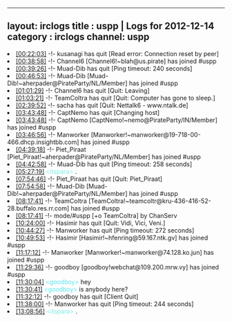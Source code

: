 
---
layout: irclogs
title : uspp | Logs for 2012-12-14
category : irclogs
channel: uspp
---
<li class="logitem"><a href="#00:22:03" name="00:22:03" class="time">[00:22:03]</a> -!- <span class="quit">kusanagi</span> has quit [Read error: Connection reset by peer] </li>
<li class="logitem"><a href="#00:38:58" name="00:38:58" class="time">[00:38:58]</a> -!- <span class="join">Channel6</span> [Channel6!~blah@us.pirate] has joined #uspp </li>
<li class="logitem"><a href="#00:39:26" name="00:39:26" class="time">[00:39:26]</a> -!- <span class="quit">Muad-Dib</span> has quit [Ping timeout: 240 seconds] </li>
<li class="logitem"><a href="#00:46:53" name="00:46:53" class="time">[00:46:53]</a> -!- <span class="join">Muad-Dib</span> [Muad-Dib!~aherpader@PirateParty/NL/Member] has joined #uspp </li>
<li class="logitem"><a href="#01:01:29" name="01:01:29" class="time">[01:01:29]</a> -!- <span class="quit">Channel6</span> has quit [Quit: Leaving] </li>
<li class="logitem"><a href="#01:03:21" name="01:03:21" class="time">[01:03:21]</a> -!- <span class="quit">TeamColtra</span> has quit [Quit: Computer has gone to sleep.] </li>
<li class="logitem"><a href="#02:39:52" name="02:39:52" class="time">[02:39:52]</a> -!- <span class="quit">sacha</span> has quit [Quit: Nettalk6 - www.ntalk.de] </li>
<li class="logitem"><a href="#03:43:48" name="03:43:48" class="time">[03:43:48]</a> -!- <span class="quit">CaptNemo</span> has quit [Changing host] </li>
<li class="logitem"><a href="#03:43:48" name="03:43:48" class="time">[03:43:48]</a> -!- <span class="join">CaptNemo</span> [CaptNemo!~nemo@PirateParty/IN/Member] has joined #uspp </li>
<li class="logitem"><a href="#03:46:56" name="03:46:56" class="time">[03:46:56]</a> -!- <span class="join">Manworker</span> [Manworker!~manworker@19-718-00-466.dhcp.insightbb.com] has joined #uspp </li>
<li class="logitem"><a href="#04:39:18" name="04:39:18" class="time">[04:39:18]</a> -!- <span class="join">Piet_Piraat</span> [Piet_Piraat!~aherpader@PirateParty/NL/Member] has joined #uspp </li>
<li class="logitem"><a href="#04:42:58" name="04:42:58" class="time">[04:42:58]</a> -!- <span class="quit">Muad-Dib</span> has quit [Ping timeout: 258 seconds] </li>
<li class="logitem"><a href="#05:27:19" name="05:27:19" class="time">[05:27:19]</a> <span class="person" style="color:#7deee6">&lt;itspara&gt;</span> . </li>
<li class="logitem"><a href="#07:54:46" name="07:54:46" class="time">[07:54:46]</a> -!- <span class="quit">Piet_Piraat</span> has quit [Quit: Piet_Piraat] </li>
<li class="logitem"><a href="#07:54:58" name="07:54:58" class="time">[07:54:58]</a> -!- <span class="join">Muad-Dib</span> [Muad-Dib!~aherpader@PirateParty/NL/Member] has joined #uspp </li>
<li class="logitem"><a href="#08:17:41" name="08:17:41" class="time">[08:17:41]</a> -!- <span class="join">TeamColtra</span> [TeamColtra!~teamcoltr@kru-436-416-52-28.buffalo.res.rr.com] has joined #uspp </li>
<li class="logitem"><a href="#08:17:41" name="08:17:41" class="time">[08:17:41]</a> -!- mode/<span class="mode">#uspp</span> [+o TeamColtra] by ChanServ </li>
<li class="logitem"><a href="#10:24:00" name="10:24:00" class="time">[10:24:00]</a> -!- <span class="quit">Hasimir</span> has quit [Quit: Vidi, Vici, Veni.] </li>
<li class="logitem"><a href="#10:44:27" name="10:44:27" class="time">[10:44:27]</a> -!- <span class="quit">Manworker</span> has quit [Ping timeout: 272 seconds] </li>
<li class="logitem"><a href="#10:49:53" name="10:49:53" class="time">[10:49:53]</a> -!- <span class="join">Hasimir</span> [Hasimir!~hfenring@59.167.ntk.gv] has joined #uspp </li>
<li class="logitem"><a href="#11:17:12" name="11:17:12" class="time">[11:17:12]</a> -!- <span class="join">Manworker</span> [Manworker!~manworker@74.128.ko.jun] has joined #uspp </li>
<li class="logitem"><a href="#11:29:36" name="11:29:36" class="time">[11:29:36]</a> -!- <span class="join">goodboy</span> [goodboy!webchat@109.200.mrw.vy] has joined #uspp </li>
<li class="logitem"><a href="#11:30:04" name="11:30:04" class="time">[11:30:04]</a> <span class="person" style="color:#57e7f2">&lt;goodboy&gt;</span> hey </li>
<li class="logitem"><a href="#11:30:41" name="11:30:41" class="time">[11:30:41]</a> <span class="person" style="color:#57e7f2">&lt;goodboy&gt;</span> is anybody here? </li>
<li class="logitem"><a href="#11:32:12" name="11:32:12" class="time">[11:32:12]</a> -!- <span class="quit">goodboy</span> has quit [Client Quit] </li>
<li class="logitem"><a href="#11:38:00" name="11:38:00" class="time">[11:38:00]</a> -!- <span class="quit">Manworker</span> has quit [Ping timeout: 244 seconds] </li>
<li class="logitem"><a href="#13:08:56" name="13:08:56" class="time">[13:08:56]</a> <span class="person" style="color:#7deee6">&lt;itspara&gt;</span> . </li>


